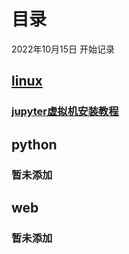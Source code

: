 # 目录
2022年10月15日 开始记录 
## [linux](https://github.com/luoyangtest/luoyangtest.github.io/tree/main/linux) 
### [jupyter虚拟机安装教程](https://github.com/luoyangtest/luoyangtest.github.io/blob/main/linux/jupyter.md)

## python
### 暂未添加

## web
### 暂未添加
